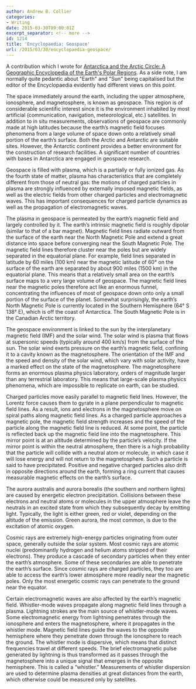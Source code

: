 ```yaml
---
author: Andrew B. Collier
categories:
- Writing
date: 2015-03-30T09:00:01Z
excerpt_separator: <!-- more -->
id: 1214
title: 'Encyclopaedia: Geospace'
url: /2015/03/30/encyclopaedia-geospace/
---
```


A contribution which I wrote for [Antarctica and the Arctic Circle: A Geographic Encyclopedia of the Earth's Polar Regions](http://www.amazon.com/gp/product/B00OD83J44/). As a side note, I am normally quite pedantic about "Earth" and "Sun" being capitalised but the editor of the Encyclopaedia evidently had different views on this point.

<!--more-->

The space immediately around the earth, including the upper atmosphere, ionosphere, and magnetosphere, is known as geospace. This region is of considerable scientific interest since it is the environment inhabited by most artificial (communication, navigation, meteorological, etc.) satellites. In addition to in situ measurements, observations of geospace are commonly made at high latitudes because the earth’s magnetic field focuses phenomena from a large volume of space down onto a relatively small portion of the earth’s surface. Both the Arctic and Antarctic are suitable sites. However, the Antarctic continent provides a better environment for the construction of research facilities. A significant number of countries with bases in Antarctica are engaged in geospace research.

Geospace is filled with plasma, which is a partially or fully ionized gas. As the fourth state of matter, plasma has characteristics that are completely different from those of neutral gas: the motions of charged particles in plasma are strongly influenced by externally imposed magnetic fields, as well as the electric fields from other charged particles and electromagnetic waves. This has important consequences for charged particle dynamics as well as the propagation of electromagnetic waves.

The plasma in geospace is permeated by the earth’s magnetic field and largely controlled by it. The earth’s intrinsic magnetic field is roughly dipolar (similar to that of a bar magnet). Magnetic field lines radiate outward from the surface of the earth near the North Magnetic Pole and extend a great distance into space before converging near the South Magnetic Pole. The magnetic field lines therefore cluster near the poles but are widely separated in the equatorial plane. For example, field lines separated in latitude by 60 miles (100 km) near the magnetic latitude of 60° on the surface of the earth are separated by about 900 miles (1500 km) in the equatorial plane. This means that a relatively small area on the earth’s surface maps to a very large volume of geospace. The magnetic field lines near the magnetic poles therefore act like an enormous funnel, concentrating the influences of most of geospace down onto only a small portion of the surface of the planet. Somewhat surprisingly, the earth’s North Magnetic Pole is currently located in the Southern Hemisphere (64° S 138° E), which is off the coast of Antarctica. The South Magnetic Pole is in the Canadian Arctic territory.

The geospace environment is linked to the sun by the interplanetary magnetic field (IMF) and the solar wind. The solar wind is plasma that flows at supersonic speeds (typically around 400 km/s) from the surface of the sun. The solar wind exerts pressure on the earth’s magnetic field, confining it to a cavity known as the magnetosphere. The orientation of the IMF and the speed and density of the solar wind, which vary with solar activity, have a marked effect on the state of the magnetosphere. The magnetosphere forms an enormous plasma physics laboratory, orders of magnitude larger than any terrestrial laboratory. This means that large-scale plasma physics phenomena, which are impossible to replicate on earth, can be studied.

Charged particles move easily parallel to magnetic field lines. However, the Lorentz force causes them to gyrate in a plane perpendicular to magnetic field lines. As a result, ions and electrons in the magnetosphere move on spiral paths along magnetic field lines. As a charged particle approaches a magnetic pole, the magnetic field strength increases and the speed of the particle along the magnetic field line is reduced. At some point, the particle is reflected back up the magnetic field line into the magnetosphere. This mirror point is at an altitude determined by the particle’s velocity. If the mirror point is within the neutral atmosphere, then there is a high probability that the particle will collide with a neutral atom or molecule, in which case it will lose energy and will not return to the magnetosphere. Such a particle is said to have precipitated. Positive and negative charged particles also drift in opposite directions around the earth, forming a ring current that causes measurable magnetic effects on the earth’s surface.

The aurora australis and aurora borealis (the southern and northern lights) are caused by energetic electron precipitation. Collisions between these electrons and neutral atoms or molecules in the upper atmosphere leave the neutrals in an excited state from which they subsequently decay by emitting light. Typically, the light is either green, red or violet, depending on the altitude of the emission. Green aurora, the most common, is due to the excitation of atomic oxygen.

Cosmic rays are extremely high-energy particles originating from outer space, generally outside the solar system. Most cosmic rays are atomic nuclei (predominantly hydrogen and helium atoms stripped of their electrons). They produce a cascade of secondary particles when they enter the earth’s atmosphere. Some of these secondaries are able to penetrate the earth’s surface. Since cosmic rays are charged particles, they too are able to access the earth’s lower atmosphere more readily near the magnetic poles. Only the most energetic cosmic rays can penetrate to the ground near the equator.

Certain electromagnetic waves are also affected by the earth’s magnetic field. Whistler-mode waves propagate along magnetic field lines through a plasma. Lightning strokes are the main source of whistler-mode waves. Some electromagnetic energy from lightning penetrates through the ionosphere and enters the magnetosphere, where it propagates in the whistler mode. Magnetic field lines guide the waves to the opposite hemisphere where they penetrate down through the ionosphere to reach the ground. The whistler mode is dispersive, which means that distinct frequencies travel at different speeds. The brief electromagnetic pulse generated by lightning is thus transformed as it passes through the magnetosphere into a unique signal that emerges in the opposite hemisphere. This is called a “whistler.” Measurements of whistler dispersion are used to determine plasma densities at great distances from the earth, which otherwise could be measured only by satellites.
